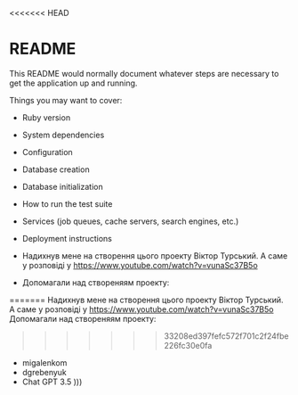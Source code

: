 <<<<<<< HEAD
# README

This README would normally document whatever steps are necessary to get the
application up and running.

Things you may want to cover:

* Ruby version

* System dependencies

* Configuration

* Database creation

* Database initialization

* How to run the test suite

* Services (job queues, cache servers, search engines, etc.)

* Deployment instructions

* Надихнув мене на створення цього проекту Віктор Турський. А саме у розповіді у https://www.youtube.com/watch?v=vunaSc37B5o 

* Допомагали над створеняям проекту:

=======
Надихнув мене на створення цього  проекту Віктор Турський. А саме у розповіді у https://www.youtube.com/watch?v=vunaSc37B5o
Допомагали над створеняям проекту:
>>>>>>> 33208ed397fefc572f701c2f24fbe226fc30e0fa
- migalenkom
- dgrebenyuk
- Chat GPT 3.5 )))
